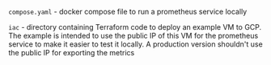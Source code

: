 `compose.yaml` - docker compose file to run a prometheus service locally

`iac` - directory containing Terraform code to deploy an example VM to GCP. The example is intended to use the public IP
of this VM for the prometheus service to make it easier to test it locally. A production version shouldn't use the
public IP for exporting the metrics
